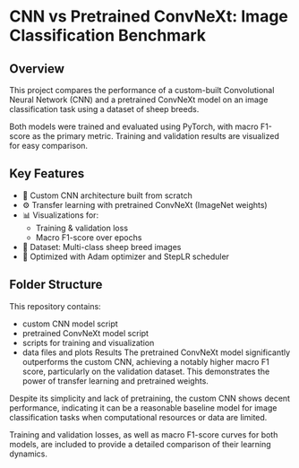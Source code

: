 # CNN vs Pretrained ConvNeXt: Image Classification Benchmark

## Overview

This project compares the performance of a custom-built Convolutional Neural Network (CNN) and a pretrained ConvNeXt model on an image classification task using a dataset of sheep breeds.

Both models were trained and evaluated using PyTorch, with macro F1-score as the primary metric. Training and validation results are visualized for easy comparison.

## Key Features

- 🧠 Custom CNN architecture built from scratch
- ⚙️ Transfer learning with pretrained ConvNeXt (ImageNet weights)
- 📊 Visualizations for:
  - Training & validation loss
  - Macro F1-score over epochs
- 🧪 Dataset: Multi-class sheep breed images
- 🔧 Optimized with Adam optimizer and StepLR scheduler

## Folder Structure
This repository contains:
- custom CNN model script
- pretrained ConvNeXt model script
- scripts for training and visualization
- data files and plots
Results
The pretrained ConvNeXt model significantly outperforms the custom CNN, achieving a notably higher macro F1 score, particularly on the validation dataset. This demonstrates the power of transfer learning and pretrained weights.

Despite its simplicity and lack of pretraining, the custom CNN shows decent performance, indicating it can be a reasonable baseline model for image classification tasks when computational resources or data are limited.

Training and validation losses, as well as macro F1-score curves for both models, are included to provide a detailed comparison of their learning dynamics.
